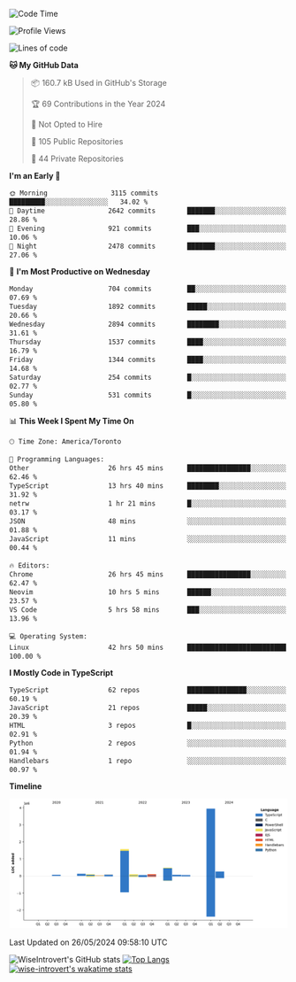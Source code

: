<!--START_SECTION:waka-->
![Code Time](http://img.shields.io/badge/Code%20Time-1%2C618%20hrs%2046%20mins-blue)

![Profile Views](http://img.shields.io/badge/Profile%20Views-40-blue)

![Lines of code](https://img.shields.io/badge/From%20Hello%20World%20I%27ve%20Written-7.0%20million%20lines%20of%20code-blue)

**🐱 My GitHub Data** 

> 📦 160.7 kB Used in GitHub's Storage 
 > 
> 🏆 69 Contributions in the Year 2024
 > 
> 🚫 Not Opted to Hire
 > 
> 📜 105 Public Repositories 
 > 
> 🔑 44 Private Repositories 
 > 
**I'm an Early 🐤** 

```text
🌞 Morning                3115 commits        █████████░░░░░░░░░░░░░░░░   34.02 % 
🌆 Daytime                2642 commits        ███████░░░░░░░░░░░░░░░░░░   28.86 % 
🌃 Evening                921 commits         ███░░░░░░░░░░░░░░░░░░░░░░   10.06 % 
🌙 Night                  2478 commits        ███████░░░░░░░░░░░░░░░░░░   27.06 % 
```
📅 **I'm Most Productive on Wednesday** 

```text
Monday                   704 commits         ██░░░░░░░░░░░░░░░░░░░░░░░   07.69 % 
Tuesday                  1892 commits        █████░░░░░░░░░░░░░░░░░░░░   20.66 % 
Wednesday                2894 commits        ████████░░░░░░░░░░░░░░░░░   31.61 % 
Thursday                 1537 commits        ████░░░░░░░░░░░░░░░░░░░░░   16.79 % 
Friday                   1344 commits        ████░░░░░░░░░░░░░░░░░░░░░   14.68 % 
Saturday                 254 commits         █░░░░░░░░░░░░░░░░░░░░░░░░   02.77 % 
Sunday                   531 commits         █░░░░░░░░░░░░░░░░░░░░░░░░   05.80 % 
```


📊 **This Week I Spent My Time On** 

```text
🕑︎ Time Zone: America/Toronto

💬 Programming Languages: 
Other                    26 hrs 45 mins      ████████████████░░░░░░░░░   62.46 % 
TypeScript               13 hrs 40 mins      ████████░░░░░░░░░░░░░░░░░   31.92 % 
netrw                    1 hr 21 mins        █░░░░░░░░░░░░░░░░░░░░░░░░   03.17 % 
JSON                     48 mins             ░░░░░░░░░░░░░░░░░░░░░░░░░   01.88 % 
JavaScript               11 mins             ░░░░░░░░░░░░░░░░░░░░░░░░░   00.44 % 

🔥 Editors: 
Chrome                   26 hrs 45 mins      ████████████████░░░░░░░░░   62.47 % 
Neovim                   10 hrs 5 mins       ██████░░░░░░░░░░░░░░░░░░░   23.57 % 
VS Code                  5 hrs 58 mins       ███░░░░░░░░░░░░░░░░░░░░░░   13.96 % 

💻 Operating System: 
Linux                    42 hrs 50 mins      █████████████████████████   100.00 % 
```

**I Mostly Code in TypeScript** 

```text
TypeScript               62 repos            ███████████████░░░░░░░░░░   60.19 % 
JavaScript               21 repos            █████░░░░░░░░░░░░░░░░░░░░   20.39 % 
HTML                     3 repos             █░░░░░░░░░░░░░░░░░░░░░░░░   02.91 % 
Python                   2 repos             ░░░░░░░░░░░░░░░░░░░░░░░░░   01.94 % 
Handlebars               1 repo              ░░░░░░░░░░░░░░░░░░░░░░░░░   00.97 % 
```



**Timeline**

![Lines of Code chart](https://raw.githubusercontent.com/wise-introvert/wise-introvert/master/assets/bar_graph.png)


 Last Updated on 26/05/2024 09:58:10 UTC
<!--END_SECTION:waka-->

![WiseIntrovert's GitHub stats](https://github-readme-stats.vercel.app/api?username=wise-introvert&count_private=true&show_icons=true)
[![Top Langs](https://github-readme-stats.vercel.app/api/top-langs/?username=wise-introvert&langs_count=10)](https://github.com/anuraghazra/github-readme-stats)
[![wise-introvert's wakatime stats](https://github-readme-stats.vercel.app/api/wakatime?username=wiseintrovert)](https://github.com/anuraghazra/github-readme-stats)
